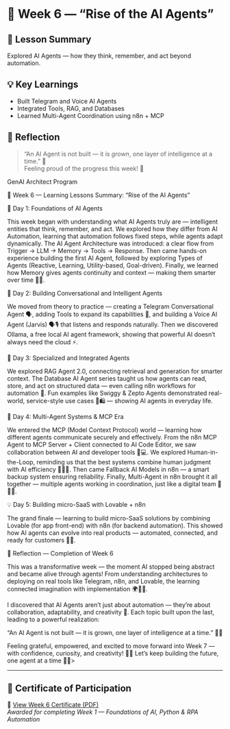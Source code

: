 # 🤖 Week 6 — “Rise of the AI Agents”

## 🧩 Lesson Summary
Explored AI Agents — how they think, remember, and act beyond automation.

## 💡 Key Learnings
- Built Telegram and Voice AI Agents  
- Integrated Tools, RAG, and Databases  
- Learned Multi-Agent Coordination using n8n + MCP

## 💭 Reflection
> “An AI Agent is not built — it is *grown*, one layer of intelligence at a time.” 🌱  
Feeling proud of the progress this week! 💪
>
GenAI Architect Program

🧭 Week 6 — Learning Lessons Summary: “Rise of the AI Agents”

🤖 Day 1: Foundations of AI Agents

This week began with understanding what AI Agents truly are — intelligent entities that think, remember, and act.
We explored how they differ from AI Automation, learning that automation follows fixed steps, while agents adapt dynamically.
The AI Agent Architecture was introduced: a clear flow from Trigger → LLM → Memory → Tools → Response.
Then came hands-on experience building the first AI Agent, followed by exploring Types of Agents (Reactive, Learning, Utility-based, Goal-driven).
Finally, we learned how Memory gives agents continuity and context — making them smarter over time 🧠✨.

💬 Day 2: Building Conversational and Intelligent Agents

We moved from theory to practice — creating a Telegram Conversational Agent 🗣️, adding Tools to expand its capabilities 🔧, and building a Voice AI Agent (Jarvis) 🗣️🎙️ that listens and responds naturally.
Then we discovered Ollama, a free local AI agent framework, showing that powerful AI doesn’t always need the cloud ⚡.

🧩 Day 3: Specialized and Integrated Agents

We explored RAG Agent 2.0, connecting retrieval and generation for smarter context.
The Database AI Agent series taught us how agents can read, store, and act on structured data — even calling n8n workflows for automation 🚀.
Fun examples like Swiggy & Zepto Agents demonstrated real-world, service-style use cases 🍔🛍️ — showing AI agents in everyday life.

🔗 Day 4: Multi-Agent Systems & MCP Era

We entered the MCP (Model Context Protocol) world — learning how different agents communicate securely and effectively.
From the n8n MCP Agent to MCP Server + Client connected to AI Code Editor, we saw collaboration between AI and developer tools 🤝💻.
We explored Human-in-the-Loop, reminding us that the best systems combine human judgment with AI efficiency 🧑‍💼🤖.
Then came Fallback AI Models in n8n — a smart backup system ensuring reliability.
Finally, Multi-Agent in n8n brought it all together — multiple agents working in coordination, just like a digital team 🧠🧠🧠.

💡 Day 5: Building micro-SaaS with Lovable + n8n

The grand finale — learning to build micro-SaaS solutions by combining Lovable (for app front-end) with n8n (for backend automation).
This showed how AI agents can evolve into real products — automated, connected, and ready for customers 💼🚀.

🌈 Reflection — Completion of Week 6

This was a transformative week — the moment AI stopped being abstract and became alive through agents!
From understanding architectures to deploying on real tools like Telegram, n8n, and Lovable, the learning connected imagination with implementation 🌍💬💡.

I discovered that AI Agents aren’t just about automation — they’re about collaboration, adaptability, and creativity 🤝.
Each topic built upon the last, leading to a powerful realization:

“An AI Agent is not built — it is grown, one layer of intelligence at a time.” 🌱✨

Feeling grateful, empowered, and excited to move forward into Week 7 — with confidence, curiosity, and creativity! 💪🔥
Let’s keep building the future, one agent at a time 🤖💙> 

---

## 🏅 Certificate of Participation  

📄 [View Week 6 Certificate (PDF)](../Certificates/Week-06.pdf)  
*Awarded for completing Week 1 — Foundations of AI, Python & RPA Automation*  

